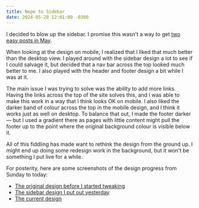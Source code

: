 ```yaml
---
title: Nope to Sidebar
date: 2024-05-28 12:01:09 -0300
---
```


I decided to blow up the sidebar. I promise this wasn't a way to get [two easy posts in May](https://anderegg.ca/2024/05/02/weblog-posting-month-2024).

When looking at the design on mobile, I realized that I liked that much better than the desktop view. I played around with the sidebar design a lot to see if I could salvage it, but decided that a nav bar across the top looked much better to me. I also played with the header and footer design a bit while I was at it.

The main issue I was trying to solve was the ability to add more links. Having the links across the top of the site solves this, and I was able to make this work in a way that I think looks OK on mobile. I also liked the darker band of colour across the top in the mobile design, and I think it works just as well on desktop. To balance that out, I made the footer darker — but I used a gradient there as pages with little content might pull the footer up to the point where the original background colour is visible below it.

All of this fiddling has made want to rethink the design from the ground up. I might end up doing some redesign work in the background, but it won't be something I put live for a while.

For posterity, here are some screenshots of the design progress from Sunday to today:

* [The original design before I started tweaking](https://anderegg.s3.amazonaws.com/may-2024-design-tweaks/1.png)
* [The sidebar design I put out yesterday](https://anderegg.s3.amazonaws.com/may-2024-design-tweaks/2.png)
* [The current design](https://anderegg.s3.amazonaws.com/may-2024-design-tweaks/3.png)


